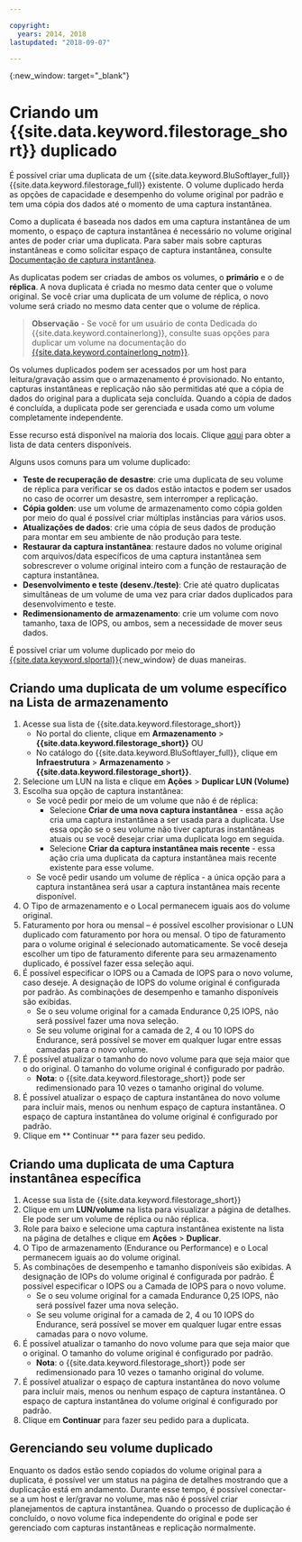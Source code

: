 ```yaml
---

copyright:
  years: 2014, 2018
lastupdated: "2018-09-07"

---
```

{:new_window: target="_blank"}

# Criando um {{site.data.keyword.filestorage_short}} duplicado

É possível criar uma duplicata de um {{site.data.keyword.BluSoftlayer_full}} {{site.data.keyword.filestorage_full}} existente. O volume duplicado herda as opções de capacidade e desempenho do volume original por padrão e tem uma cópia dos dados até o momento de uma captura instantânea.   

Como a duplicata é baseada nos dados em uma captura instantânea de um momento, o espaço de captura instantânea é necessário no volume original antes de poder criar uma duplicata. Para saber mais sobre capturas
instantâneas e como solicitar espaço de captura instantânea, consulte [Documentação
de captura instantânea](snapshots.html).

As duplicatas podem ser criadas de ambos os volumes, o **primário** e o de **réplica**. A nova duplicata é criada no mesmo data center que o volume original. Se você criar uma duplicata de um volume de réplica, o novo volume será criado no mesmo data center que o volume de réplica.

>**Observação** - Se você for um usuário de conta Dedicada do {{site.data.keyword.containerlong}}, consulte suas opções para duplicar um volume na documentação do [{{site.data.keyword.containerlong_notm}}](/docs/containers/cs_storage_file.html#backup_restore).

Os volumes duplicados podem ser acessados por um host para leitura/gravação assim que o armazenamento é provisionado. No entanto, capturas instantâneas e replicação não são permitidas até que a cópia de dados do original para a duplicata seja concluída. Quando a cópia de dados é concluída, a duplicata pode ser gerenciada e usada como um volume completamente independente.

Esse recurso está disponível na maioria dos locais. Clique [aqui](new-ibm-block-and-file-storage-location-and-features.html) para obter a lista de data centers disponíveis.

Alguns usos comuns para um volume duplicado:
- **Teste de recuperação de desastre**: crie uma duplicata de seu volume de réplica para verificar se os dados estão intactos e podem ser usados no caso de ocorrer um desastre, sem interromper a replicação.
- **Cópia golden**: use um volume de armazenamento como cópia golden por meio do qual é possível criar múltiplas instâncias para vários usos.
- **Atualizações de dados**: crie uma cópia de seus dados de produção para montar em seu ambiente de não produção para teste.
- **Restaurar da captura instantânea**: restaure dados no volume original com arquivos/data específicos de uma captura instantânea sem sobrescrever o volume original inteiro com a função de restauração de captura instantânea.
- **Desenvolvimento e teste (desenv./teste)**: Crie até quatro duplicatas simultâneas de um volume de uma vez para criar dados duplicados para desenvolvimento e teste.
- **Redimensionamento de armazenamento**: crie um volume com novo tamanho, taxa de IOPS, ou ambos, sem a necessidade de mover seus dados.  

É possível criar um volume duplicado por meio do [{{site.data.keyword.slportal}}](https://control.softlayer.com/){:new_window} de duas maneiras.


## Criando uma duplicata de um volume específico na Lista de armazenamento

1. Acesse sua lista de {{site.data.keyword.filestorage_short}}
    - No portal do cliente, clique em **Armazenamento** > **{{site.data.keyword.filestorage_short}}** OU
    - No catálogo do {{site.data.keyword.BluSoftlayer_full}}, clique em **Infraestrutura** > **Armazenamento** > **{{site.data.keyword.filestorage_short}}**.
2. Selecione um LUN na lista e clique em **Ações** > **Duplicar LUN (Volume)**
3. Escolha sua opção de captura instantânea:
    - Se você pedir por meio de um volume que não é de réplica:
      - Selecione **Criar de uma nova captura instantânea** - essa ação cria uma captura instantânea a ser usada para a duplicata. Use essa opção se o seu volume não tiver capturas instantâneas atuais ou se você desejar criar uma duplicata logo em seguida.</br>
      - Selecione **Criar da captura instantânea mais recente** - essa ação cria uma duplicata da captura instantânea mais recente existente para esse volume.
    - Se você pedir usando um volume de réplica - a única opção para a captura instantânea será usar a captura instantânea mais recente disponível.
4. O Tipo de armazenamento e o Local permanecem iguais aos do volume original.
5. Faturamento por hora ou mensal – é possível escolher provisionar o LUN duplicado com faturamento por hora ou mensal. O tipo de faturamento para o volume original é selecionado automaticamente. Se você deseja escolher um tipo de faturamento diferente para seu armazenamento duplicado, é possível fazer essa seleção aqui.
5. É possível especificar o IOPS ou a Camada de IOPS para o novo volume, caso deseje. A designação de IOPS do volume original é configurada por padrão. As combinações de desempenho e tamanho disponíveis são exibidas.
    - Se o seu volume original for a camada Endurance 0,25 IOPS, não será possível fazer uma nova seleção.
    - Se seu volume original for a camada de 2, 4 ou 10 IOPS do Endurance, será possível se mover em qualquer lugar entre essas camadas para o novo volume.
6. É possível atualizar o tamanho do novo volume para que seja maior que o do original. O tamanho do volume original é configurado por padrão.
    - **Nota**: o {{site.data.keyword.filestorage_short}} pode ser redimensionado para 10 vezes o tamanho original do volume.
7. É possível atualizar o espaço de captura instantânea do novo volume para incluir mais, menos ou nenhum espaço de captura instantânea. O espaço de captura instantânea do volume original é configurado por padrão.
8. Clique em  ** Continuar **  para fazer seu pedido.


## Criando uma duplicata de uma Captura instantânea específica

1. Acesse sua lista de {{site.data.keyword.filestorage_short}}
2. Clique em um **LUN/volume** na lista para visualizar a página de detalhes. Ele
pode ser um volume de réplica ou não réplica.
3. Role para baixo e selecione uma captura instantânea existente na lista na página de detalhes e clique em **Ações** > **Duplicar**.   
4. O Tipo de armazenamento (Endurance ou Performance) e o Local permanecem iguais ao do volume original.
5. As combinações de desempenho e tamanho disponíveis são exibidas. A designação de IOPs do volume original é configurada por padrão. É possível especificar o IOPS ou a Camada de IOPS para o novo volume.
    - Se o seu volume original for a camada Endurance 0,25 IOPS, não será possível fazer uma nova seleção.
    - Se seu volume original for a camada de 2, 4 ou 10 IOPS do Endurance, será possível se mover em qualquer lugar entre essas camadas para o novo volume.
6. É possível atualizar o tamanho do novo volume para que seja maior que o original. O tamanho do volume original é configurado por padrão.
    - **Nota**: o {{site.data.keyword.filestorage_short}} pode ser redimensionado para 10 vezes o tamanho original do volume.
7. É possível atualizar o espaço de captura instantânea do novo volume para incluir mais, menos ou nenhum espaço de captura instantânea. O espaço de captura instantânea do volume original é configurado por padrão.
8. Clique em **Continuar** para fazer seu pedido para a duplicata.


## Gerenciando seu volume duplicado

Enquanto os dados estão sendo copiados do volume original para a duplicata, é possível ver um status na página de detalhes mostrando que a duplicação está em andamento. Durante esse tempo, é possível conectar-se a um host e ler/gravar no volume, mas não é possível criar planejamentos de captura instantânea. Quando o processo de duplicação é concluído, o novo volume fica independente do original e pode ser gerenciado com capturas instantâneas e replicação normalmente.
